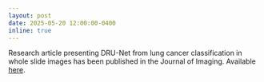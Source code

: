 ```yaml
---
layout: post
date: 2025-05-20 12:00:00-0400
inline: true
---
```


Research article presenting DRU-Net from lung cancer classification in whole slide images has been published in the Journal of Imaging. Available [here](https://www.mdpi.com/2313-433X/11/5/166).
